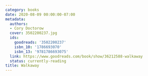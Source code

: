 ```yaml
---
category: books
date: 2020-08-09 00:00:00-07:00
metadata:
  authors:
  - Cory Doctorow
  cover: 3502200237.jpg
  ids:
    goodreads: '3502200237'
    isbn_10: '1786693070'
    isbn_13: '9781786693075'
  link: https://www.goodreads.com/book/show/36212588-walkaway
  status: currently-reading
title: Walkaway
---
```

